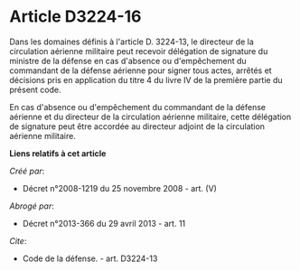 # Article D3224-16

Dans les domaines définis à l'article D. 3224-13, le directeur de la circulation aérienne militaire peut recevoir délégation
de signature du ministre de la défense en cas d'absence ou d'empêchement du commandant de la défense aérienne pour signer
tous actes, arrêtés et décisions pris en application du titre 4 du livre IV de la première partie du présent code. 

En cas d'absence ou d'empêchement du commandant de la défense aérienne et du directeur de la circulation aérienne militaire,
cette délégation de signature peut être accordée au directeur adjoint de la circulation aérienne militaire.

**Liens relatifs à cet article**

_Créé par_:

  - Décret n°2008-1219 du 25 novembre 2008 - art. (V)

_Abrogé par_:

  - Décret n°2013-366 du 29 avril 2013 - art. 11

_Cite_:

  - Code de la défense. - art. D3224-13

